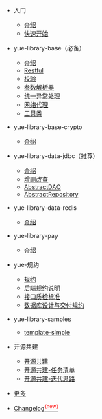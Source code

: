 * 入门

  * [介绍](README.md "SpringBoot增强库yue-library入门介绍")
  * [快速开始](quickstart.md "快速使用yue-library")

* yue-library-base（必备）

  * [介绍](base/介绍.md "yue-library-base介绍")
  * [Restful](base/Restful.md)
  * [校验](base/校验.md "校验框架")
  * [参数解析器](base/参数解析器.md)
  * [统一异常处理](base/统一异常处理.md)
  * [网络代理](base/网络代理.md)
  * [工具类](base/工具类.md)

* yue-library-base-crypto

  * [介绍](base-crypto/介绍.md "yue-library-base-crypto介绍")

* yue-library-data-jdbc（推荐）

  * [介绍](data/jdbc/介绍.md "yue-library-data-jdbc介绍")
  * [增删改查](data/jdbc/增删改查.md)
  * [AbstractDAO](data/jdbc/AbstractDAO.md)
  * [AbstractRepository](data/jdbc/AbstractRepository.md)

* yue-library-data-redis

  * [介绍](data/redis/介绍.md "yue-library-data-redis介绍")

* yue-library-pay

  * [介绍](pay/介绍.md "yue-library-pay介绍")

* yue-规约

  * [规约](规约/规约.md)
  * [后端规约说明](规约/后端规约说明.md)
  * [接口质检标准](规约/接口质检标准.md)
  * [数据库设计与交付规约](规约/数据库设计与交付规约.md)

* yue-library-samples

  * [template-simple](samples/template-simple.md)

* 开源共建

  * [开源共建](开源共建/开源共建.md)
  * [开源共建-任务清单](开源共建/开源共建-任务清单.md)
  * [开源共建-迭代思路](开源共建/开源共建-迭代思路.md)

* [更多](更多.md)
* [Changelog<sup style="color:red">(new)<sup>](changelog.md)